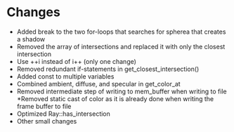 # Changes

* Added break to the two for-loops that searches for spherea that creates a shadow
* Removed the array of intersections and replaced it with only the closest intersection
* Use ++i instead of i++ (only one change)
* Removed redundant if-statements in get_closest_intersection()
* Added const to multiple variables
* Combined ambient, diffuse, and specular in get_color_at
* Removed intermediate step of writing to mem_buffer when writing to file
*Removed static cast of color as it is already done when writing the frame buffer to file
* Optimized Ray::has_intersection
* Other small changes
